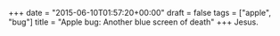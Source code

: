 +++
date = "2015-06-10T01:57:20+00:00"
draft = false
tags = ["apple", "bug"]
title = "Apple bug: Another blue screen of death"
+++
Jesus.